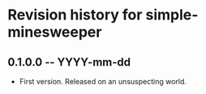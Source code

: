 # Revision history for simple-minesweeper

## 0.1.0.0  -- YYYY-mm-dd

* First version. Released on an unsuspecting world.
